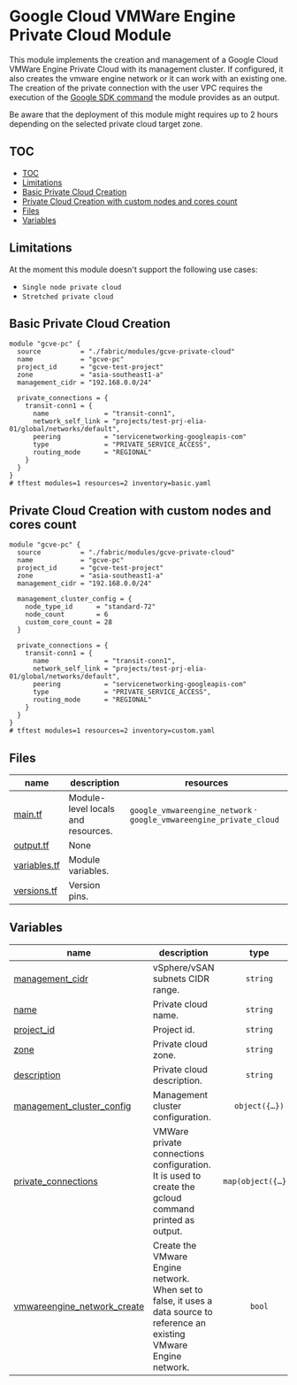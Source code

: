 # Google Cloud VMWare Engine Private Cloud Module

This module implements the creation and management of a Google Cloud VMWare Engine Private Cloud with its management cluster. If configured, it also creates the vmware engine network or it can work with an existing one. The creation of the private connection with the user VPC requires the execution of the  [Google SDK command](https://cloud.google.com/sdk/gcloud/reference/vmware/private-connections/create#--routing-mode) the module provides as an output.

Be aware that the deployment of this module might requires up to 2 hours depending on the selected private cloud target zone.

## TOC

<!-- BEGIN TOC -->
- [TOC](#toc)
- [Limitations](#limitations)
- [Basic Private Cloud Creation](#basic-private-cloud-creation)
- [Private Cloud Creation with custom nodes and cores count](#private-cloud-creation-with-custom-nodes-and-cores-count)
- [Files](#files)
- [Variables](#variables)
<!-- END TOC -->

## Limitations
At the moment this module doesn't support the following use cases:
- `Single node private cloud`
- `Stretched private cloud`

## Basic Private Cloud Creation

```hcl
module "gcve-pc" {
  source          = "./fabric/modules/gcve-private-cloud"
  name            = "gcve-pc"
  project_id      = "gcve-test-project"
  zone            = "asia-southeast1-a"
  management_cidr = "192.168.0.0/24"

  private_connections = {
    transit-conn1 = {
      name              = "transit-conn1",
      network_self_link = "projects/test-prj-elia-01/global/networks/default",
      peering           = "servicenetworking-googleapis-com"
      type              = "PRIVATE_SERVICE_ACCESS",
      routing_mode      = "REGIONAL"
    }
  }
}
# tftest modules=1 resources=2 inventory=basic.yaml
```
## Private Cloud Creation with custom nodes and cores count

```hcl
module "gcve-pc" {
  source          = "./fabric/modules/gcve-private-cloud"
  name            = "gcve-pc"
  project_id      = "gcve-test-project"
  zone            = "asia-southeast1-a"
  management_cidr = "192.168.0.0/24"

  management_cluster_config = {
    node_type_id      = "standard-72"
    node_count        = 6
    custom_core_count = 28
  }

  private_connections = {
    transit-conn1 = {
      name              = "transit-conn1",
      network_self_link = "projects/test-prj-elia-01/global/networks/default",
      peering           = "servicenetworking-googleapis-com"
      type              = "PRIVATE_SERVICE_ACCESS",
      routing_mode      = "REGIONAL"
    }
  }
}
# tftest modules=1 resources=2 inventory=custom.yaml
```

<!-- TFDOC OPTS files:1 -->
<!-- BEGIN TFDOC -->
## Files

| name | description | resources |
|---|---|---|
| [main.tf](./main.tf) | Module-level locals and resources. | <code>google_vmwareengine_network</code> · <code>google_vmwareengine_private_cloud</code> |
| [output.tf](./output.tf) | None |  |
| [variables.tf](./variables.tf) | Module variables. |  |
| [versions.tf](./versions.tf) | Version pins. |  |

## Variables

| name | description | type | required | default |
|---|---|:---:|:---:|:---:|
| [management_cidr](variables.tf#L23) | vSphere/vSAN subnets CIDR range. | <code>string</code> | ✓ |  |
| [name](variables.tf#L42) | Private cloud name. | <code>string</code> | ✓ |  |
| [project_id](variables.tf#L74) | Project id. | <code>string</code> | ✓ |  |
| [zone](variables.tf#L85) | Private cloud zone. | <code>string</code> | ✓ |  |
| [description](variables.tf#L17) | Private cloud description. | <code>string</code> |  | <code>&#34;Terraform-managed.&#34;</code> |
| [management_cluster_config](variables.tf#L28) | Management cluster configuration. | <code title="object&#40;&#123;&#10;  node_type_id      &#61; string&#10;  node_count        &#61; number,&#10;  custom_core_count &#61; number&#10;&#125;&#41;">object&#40;&#123;&#8230;&#125;&#41;</code> |  | <code title="&#123;&#10;  node_type_id      &#61; &#34;standard-72&#34;,&#10;  node_count        &#61; 3,&#10;  custom_core_count &#61; null&#10;&#125;">&#123;&#8230;&#125;</code> |
| [private_connections](variables.tf#L47) | VMWare private connections configuration. It is used to create the gcloud command printed as output. | <code title="map&#40;object&#40;&#123;&#10;  name              &#61; string&#10;  description       &#61; optional&#40;string, &#34;Terraform-managed.&#34;&#41;&#10;  network_self_link &#61; string&#10;  peering           &#61; string&#10;  type              &#61; optional&#40;string, &#34;REGIONAL&#34;&#41;&#10;  routing_mode      &#61; optional&#40;string, &#34;PRIVATE_SERVICE_ACCESS&#34;&#41;&#10;&#125;&#41;&#41;">map&#40;object&#40;&#123;&#8230;&#125;&#41;&#41;</code> |  | <code>&#123;&#125;</code> |
| [vmwareengine_network_create](variables.tf#L79) | Create the VMware Engine network. When set to false, it uses a data source to reference an existing VMware Engine network. | <code>bool</code> |  | <code>true</code> |
<!-- END TFDOC -->
